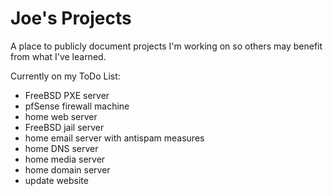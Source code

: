 # Joe's Projects
A place to publicly document projects I'm working on so others may benefit from what I've learned.  
  
Currently on my ToDo List:
- FreeBSD PXE server
- pfSense firewall machine
- home web server
- FreeBSD jail server
- home email server with antispam measures
- home DNS server
- home media server
- home domain server
- update website

